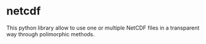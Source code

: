 netcdf
======

This python library allow to use one or multiple NetCDF files in a transparent way through polimorphic methods.
